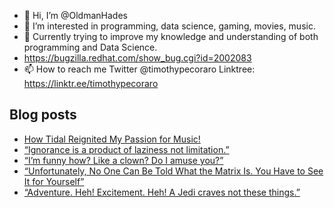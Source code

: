 - 👋 Hi, I’m @OldmanHades
- 👀 I’m interested in programming, data science, gaming, movies, music.
- 🌱 Currently trying to improve my knowledge and understanding of both programming and Data Science.
- https://bugzilla.redhat.com/show_bug.cgi?id=2002083
- 📫 How to reach me Twitter @timothypecoraro
Linktree: https://linktr.ee/timothypecoraro

## Blog posts
<!-- BLOG-POST-LIST:START -->
- [How Tidal Reignited My Passion for Music!](https://medium.com/@timothypecoraro/how-tidal-reignited-my-passion-for-music-8aae4ec32058?source=rss-5097f5c9b801------2)
- [“Ignorance is a product of laziness not limitation.”](https://medium.com/@timothypecoraro/ignorance-is-a-product-of-laziness-not-limitation-de97e0ddef97?source=rss-5097f5c9b801------2)
- [“I’m funny how? Like a clown? Do I amuse you?”](https://medium.com/@timothypecoraro/im-funny-how-like-a-clown-do-i-amuse-you-4da2b483d472?source=rss-5097f5c9b801------2)
- [“Unfortunately, No One Can Be Told What the Matrix Is. You Have to See It for Yourself”](https://medium.com/@timothypecoraro/unfortunately-no-one-can-be-told-what-the-matrix-is-you-have-to-see-it-for-yourself-0534e8498a71?source=rss-5097f5c9b801------2)
- [“Adventure. Heh! Excitement. Heh! A Jedi craves not these things.”](https://medium.com/@timothypecoraro/adventure-heh-excitement-heh-a-jedi-craves-not-these-things-4f42dbe5f1d9?source=rss-5097f5c9b801------2)
<!-- BLOG-POST-LIST:END -->
